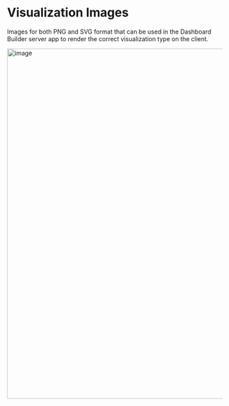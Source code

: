 # Visualization Images
Images for both PNG and SVG format that can be used in the Dashboard Builder server app to render the correct visualization type on the client.

<img width="817" alt="image" src="https://github.com/user-attachments/assets/e3ec0be0-86fa-41b8-a570-72dd1c43b835">
